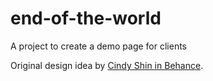 # end-of-the-world
A project to create a demo page for clients 


Original design idea by [Cindy Shin in Behance](https://www.behance.net/adagio07).

